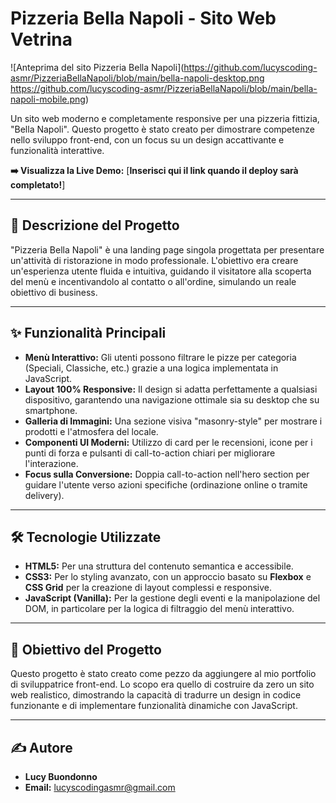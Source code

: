 # Pizzeria Bella Napoli - Sito Web Vetrina

![Anteprima del sito Pizzeria Bella Napoli](https://github.com/lucyscoding-asmr/PizzeriaBellaNapoli/blob/main/bella-napoli-desktop.png https://github.com/lucyscoding-asmr/PizzeriaBellaNapoli/blob/main/bella-napoli-mobile.png)

Un sito web moderno e completamente responsive per una pizzeria fittizia, "Bella Napoli". Questo progetto è stato creato per dimostrare competenze nello sviluppo front-end, con un focus su un design accattivante e funzionalità interattive.

**➡️ Visualizza la Live Demo:** [**Inserisci qui il link quando il deploy sarà completato!**]

---

## 📝 Descrizione del Progetto

"Pizzeria Bella Napoli" è una landing page singola progettata per presentare un'attività di ristorazione in modo professionale. L'obiettivo era creare un'esperienza utente fluida e intuitiva, guidando il visitatore alla scoperta del menù e incentivandolo al contatto o all'ordine, simulando un reale obiettivo di business.

---

## ✨ Funzionalità Principali

-   **Menù Interattivo:** Gli utenti possono filtrare le pizze per categoria (Speciali, Classiche, etc.) grazie a una logica implementata in JavaScript.
-   **Layout 100% Responsive:** Il design si adatta perfettamente a qualsiasi dispositivo, garantendo una navigazione ottimale sia su desktop che su smartphone.
-   **Galleria di Immagini:** Una sezione visiva "masonry-style" per mostrare i prodotti e l'atmosfera del locale.
-   **Componenti UI Moderni:** Utilizzo di card per le recensioni, icone per i punti di forza e pulsanti di call-to-action chiari per migliorare l'interazione.
-   **Focus sulla Conversione:** Doppia call-to-action nell'hero section per guidare l'utente verso azioni specifiche (ordinazione online o tramite delivery).

---

## 🛠️ Tecnologie Utilizzate

-   **HTML5:** Per una struttura del contenuto semantica e accessibile.
-   **CSS3:** Per lo styling avanzato, con un approccio basato su **Flexbox** e **CSS Grid** per la creazione di layout complessi e responsive.
-   **JavaScript (Vanilla):** Per la gestione degli eventi e la manipolazione del DOM, in particolare per la logica di filtraggio del menù interattivo.

---

## 🚀 Obiettivo del Progetto

Questo progetto è stato creato come pezzo da aggiungere al mio portfolio di sviluppatrice front-end. Lo scopo era quello di costruire da zero un sito web realistico, dimostrando la capacità di tradurre un design in codice funzionante e di implementare funzionalità dinamiche con JavaScript.

---

## ✍️ Autore

-   **Lucy Buondonno**
-   **Email:** lucyscodingasmr@gmail.com
